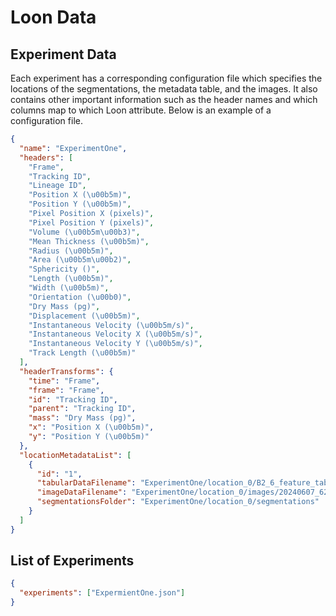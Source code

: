 # Loon Data

## Experiment Data

Each experiment has a corresponding configuration file which specifies the locations of the segmentations, the metadata table, and the images. It also contains other important information such as the header names and which columns map to which Loon attribute. Below is an example of a configuration file.

```json title="ExperimentOne.json"
{
  "name": "ExperimentOne",
  "headers": [
    "Frame",
    "Tracking ID",
    "Lineage ID",
    "Position X (\u00b5m)",
    "Position Y (\u00b5m)",
    "Pixel Position X (pixels)",
    "Pixel Position Y (pixels)",
    "Volume (\u00b5m\u00b3)",
    "Mean Thickness (\u00b5m)",
    "Radius (\u00b5m)",
    "Area (\u00b5m\u00b2)",
    "Sphericity ()",
    "Length (\u00b5m)",
    "Width (\u00b5m)",
    "Orientation (\u00b0)",
    "Dry Mass (pg)",
    "Displacement (\u00b5m)",
    "Instantaneous Velocity (\u00b5m/s)",
    "Instantaneous Velocity X (\u00b5m/s)",
    "Instantaneous Velocity Y (\u00b5m/s)",
    "Track Length (\u00b5m)"
  ],
  "headerTransforms": {
    "time": "Frame",
    "frame": "Frame",
    "id": "Tracking ID",
    "parent": "Tracking ID",
    "mass": "Dry Mass (pg)",
    "x": "Position X (\u00b5m)",
    "y": "Position Y (\u00b5m)"
  },
  "locationMetadataList": [
    {
      "id": "1",
      "tabularDataFilename": "ExperimentOne/location_0/B2_6_feature_table.csv",
      "imageDataFilename": "ExperimentOne/location_0/images/20240607_624 mel KO_pharm Inhib_B2_6_Phase.companion.ome",
      "segmentationsFolder": "ExperimentOne/location_0/segmentations"
    }
  ]
}
```

## List of Experiments

```json title="aa_index.json"
{
  "experiments": ["ExpermientOne.json"]
}
```
